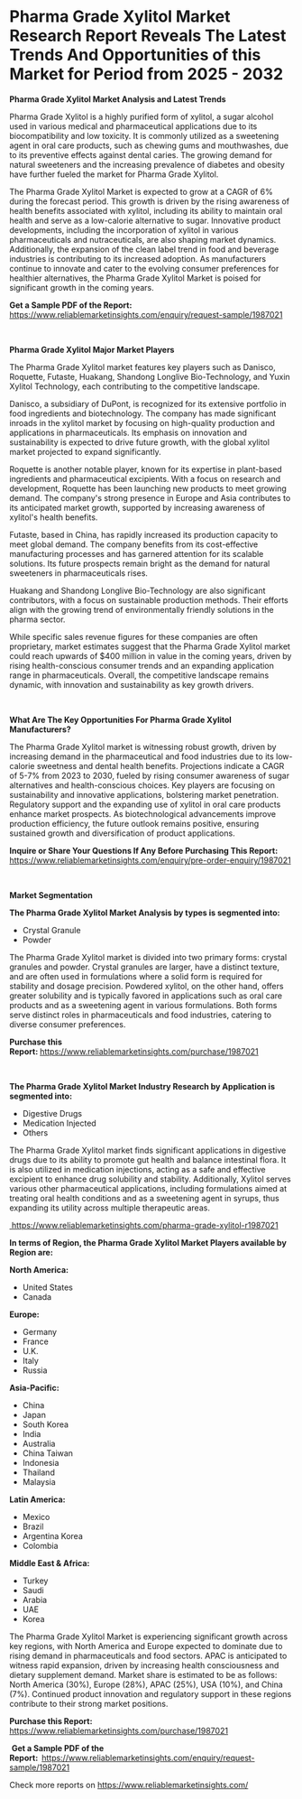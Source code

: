 <p><h1>Pharma Grade Xylitol Market Research Report Reveals The Latest Trends And Opportunities of this Market for Period from 2025 - 2032</h1></p><p><strong>Pharma Grade Xylitol Market Analysis and Latest Trends</strong></p>
<p><p>Pharma Grade Xylitol is a highly purified form of xylitol, a sugar alcohol used in various medical and pharmaceutical applications due to its biocompatibility and low toxicity. It is commonly utilized as a sweetening agent in oral care products, such as chewing gums and mouthwashes, due to its preventive effects against dental caries. The growing demand for natural sweeteners and the increasing prevalence of diabetes and obesity have further fueled the market for Pharma Grade Xylitol.</p><p>The Pharma Grade Xylitol Market is expected to grow at a CAGR of 6% during the forecast period. This growth is driven by the rising awareness of health benefits associated with xylitol, including its ability to maintain oral health and serve as a low-calorie alternative to sugar. Innovative product developments, including the incorporation of xylitol in various pharmaceuticals and nutraceuticals, are also shaping market dynamics. Additionally, the expansion of the clean label trend in food and beverage industries is contributing to its increased adoption. As manufacturers continue to innovate and cater to the evolving consumer preferences for healthier alternatives, the Pharma Grade Xylitol Market is poised for significant growth in the coming years.</p></p>
<p><strong>Get a Sample PDF of the Report:&nbsp;</strong> <a href="https://www.reliablemarketinsights.com/enquiry/request-sample/1987021?utm_campaign=3507&utm_medium=2&utm_source=Github&utm_content=ia&utm_term=03042025&utm_id=pharma-grade-xylitol">https://www.reliablemarketinsights.com/enquiry/request-sample/1987021</a></p>
<p>&nbsp;</p>
<p><strong>Pharma Grade Xylitol Major Market Players</strong></p>
<p><p>The Pharma Grade Xylitol market features key players such as Danisco, Roquette, Futaste, Huakang, Shandong Longlive Bio-Technology, and Yuxin Xylitol Technology, each contributing to the competitive landscape.</p><p>Danisco, a subsidiary of DuPont, is recognized for its extensive portfolio in food ingredients and biotechnology. The company has made significant inroads in the xylitol market by focusing on high-quality production and applications in pharmaceuticals. Its emphasis on innovation and sustainability is expected to drive future growth, with the global xylitol market projected to expand significantly.</p><p>Roquette is another notable player, known for its expertise in plant-based ingredients and pharmaceutical excipients. With a focus on research and development, Roquette has been launching new products to meet growing demand. The company's strong presence in Europe and Asia contributes to its anticipated market growth, supported by increasing awareness of xylitol's health benefits.</p><p>Futaste, based in China, has rapidly increased its production capacity to meet global demand. The company benefits from its cost-effective manufacturing processes and has garnered attention for its scalable solutions. Its future prospects remain bright as the demand for natural sweeteners in pharmaceuticals rises.</p><p>Huakang and Shandong Longlive Bio-Technology are also significant contributors, with a focus on sustainable production methods. Their efforts align with the growing trend of environmentally friendly solutions in the pharma sector.</p><p>While specific sales revenue figures for these companies are often proprietary, market estimates suggest that the Pharma Grade Xylitol market could reach upwards of $400 million in value in the coming years, driven by rising health-conscious consumer trends and an expanding application range in pharmaceuticals. Overall, the competitive landscape remains dynamic, with innovation and sustainability as key growth drivers.</p></p>
<p>&nbsp;</p>
<p><strong>What Are The Key Opportunities For Pharma Grade Xylitol Manufacturers?</strong></p>
<p><p>The Pharma Grade Xylitol market is witnessing robust growth, driven by increasing demand in the pharmaceutical and food industries due to its low-calorie sweetness and dental health benefits. Projections indicate a CAGR of 5-7% from 2023 to 2030, fueled by rising consumer awareness of sugar alternatives and health-conscious choices. Key players are focusing on sustainability and innovative applications, bolstering market penetration. Regulatory support and the expanding use of xylitol in oral care products enhance market prospects. As biotechnological advancements improve production efficiency, the future outlook remains positive, ensuring sustained growth and diversification of product applications.</p></p>
<p><strong>Inquire or Share Your Questions If Any Before Purchasing This Report:</strong> <a href="https://www.reliablemarketinsights.com/enquiry/pre-order-enquiry/1987021?utm_campaign=3507&utm_medium=2&utm_source=Github&utm_content=ia&utm_term=03042025&utm_id=pharma-grade-xylitol">https://www.reliablemarketinsights.com/enquiry/pre-order-enquiry/1987021</a></p>
<p>&nbsp;</p>
<p><strong>Market Segmentation</strong></p>
<p><strong>The Pharma Grade Xylitol Market Analysis by types is segmented into:</strong></p>
<p><ul><li>Crystal Granule</li><li>Powder</li></ul></p>
<p><p>The Pharma Grade Xylitol market is divided into two primary forms: crystal granules and powder. Crystal granules are larger, have a distinct texture, and are often used in formulations where a solid form is required for stability and dosage precision. Powdered xylitol, on the other hand, offers greater solubility and is typically favored in applications such as oral care products and as a sweetening agent in various formulations. Both forms serve distinct roles in pharmaceuticals and food industries, catering to diverse consumer preferences.</p></p>
<p><strong>Purchase this Report:&nbsp;</strong><a href="https://www.reliablemarketinsights.com/purchase/1987021?utm_campaign=3507&utm_medium=2&utm_source=Github&utm_content=ia&utm_term=03042025&utm_id=pharma-grade-xylitol">https://www.reliablemarketinsights.com/purchase/1987021</a></p>
<p>&nbsp;</p>
<p><strong>The Pharma Grade Xylitol Market Industry Research by Application is segmented into:</strong></p>
<p><ul><li>Digestive Drugs</li><li>Medication Injected</li><li>Others</li></ul></p>
<p><p>The Pharma Grade Xylitol market finds significant applications in digestive drugs due to its ability to promote gut health and balance intestinal flora. It is also utilized in medication injections, acting as a safe and effective excipient to enhance drug solubility and stability. Additionally, Xylitol serves various other pharmaceutical applications, including formulations aimed at treating oral health conditions and as a sweetening agent in syrups, thus expanding its utility across multiple therapeutic areas.</p></p>
<p><a href="https://www.reliablemarketinsights.com/pharma-grade-xylitol-r1987021?utm_campaign=3507&utm_medium=2&utm_source=Github&utm_content=ia&utm_term=03042025&utm_id=pharma-grade-xylitol">&nbsp;https://www.reliablemarketinsights.com/pharma-grade-xylitol-r1987021</a></p>
<p><strong>In terms of Region, the Pharma Grade Xylitol Market Players available by Region are:</strong></p>
<p>
    <p> <strong> North America: </strong>
        <ul>
            <li>United States</li>
            <li>Canada</li>
        </ul>
        </p> 
    <p> <strong> Europe: </strong>
        <ul>
            <li>Germany</li>
            <li>France</li>
            <li>U.K.</li>
            <li>Italy</li>
            <li>Russia</li>
        </ul>
        </p> 
    <p> <strong> Asia-Pacific: </strong>
        <ul>
            <li>China</li>
            <li>Japan</li>
            <li>South Korea</li>
            <li>India</li>
            <li>Australia</li>
            <li>China Taiwan</li>
            <li>Indonesia</li>
            <li>Thailand</li>
            <li>Malaysia</li>
        </ul>
        </p> 
    <p> <strong> Latin America: </strong>
        <ul>
            <li>Mexico</li>
            <li>Brazil</li>
            <li>Argentina Korea</li>
            <li>Colombia</li>
        </ul>
        </p> 
    <p> <strong> Middle East & Africa: </strong>
        <ul>
            <li>Turkey</li>
            <li>Saudi</li>
            <li>Arabia</li>
            <li>UAE</li>
            <li>Korea</li>
        </ul>
    </p>
    </p>
<p><p>The Pharma Grade Xylitol Market is experiencing significant growth across key regions, with North America and Europe expected to dominate due to rising demand in pharmaceuticals and food sectors. APAC is anticipated to witness rapid expansion, driven by increasing health consciousness and dietary supplement demand. Market share is estimated to be as follows: North America (30%), Europe (28%), APAC (25%), USA (10%), and China (7%). Continued product innovation and regulatory support in these regions contribute to their strong market positions.</p></p>
<p><strong>Purchase this Report: </strong><a href="https://www.reliablemarketinsights.com/purchase/1987021?utm_campaign=3507&utm_medium=2&utm_source=Github&utm_content=ia&utm_term=03042025&utm_id=pharma-grade-xylitol">https://www.reliablemarketinsights.com/purchase/1987021</a></p>
<p>&nbsp;<strong>Get a Sample PDF of the Report:&nbsp;&nbsp;</strong><a href="https://www.reliablemarketinsights.com/enquiry/request-sample/1987021?utm_campaign=3507&utm_medium=2&utm_source=Github&utm_content=ia&utm_term=03042025&utm_id=pharma-grade-xylitol">https://www.reliablemarketinsights.com/enquiry/request-sample/1987021</a></p>
<p><strong></strong></p>
<p>Check more reports on <a href="https://www.reliablemarketinsights.com/?utm_campaign=3507&utm_medium=2&utm_source=Github&utm_content=ia&utm_term=03042025&utm_id=pharma-grade-xylitol">https://www.reliablemarketinsights.com/</a></p>